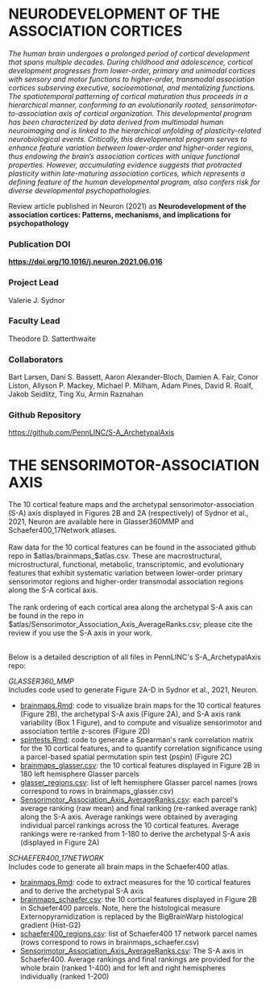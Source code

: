 # NEURODEVELOPMENT OF THE ASSOCIATION CORTICES

*The human brain undergoes a prolonged period of cortical development that spans multiple decades. During childhood and adolescence, cortical development progresses from lower-order, primary and unimodal cortices with sensory and motor functions to higher-order, transmodal association cortices subserving executive, socioemotional, and mentalizing functions. The spatiotemporal patterning of cortical maturation thus proceeds in a hierarchical manner, conforming to an evolutionarily rooted, sensorimotor-to-association axis of cortical organization. This developmental program has been characterized by data derived from multimodal human neuroimaging and is linked to the hierarchical unfolding of plasticity-related neurobiological events. Critically, this developmental program serves to enhance feature variation between lower-order and higher-order regions, thus endowing the brain’s association cortices with unique functional properties. However, accumulating evidence suggests that protracted plasticity within late-maturing association cortices, which represents a defining feature of the human developmental program, also confers risk for diverse developmental psychopathologies.*

Review article published in Neuron (2021) as **Neurodevelopment of the association cortices: Patterns, mechanisms, and implications for psychopathology**

### Publication DOI
**<https://doi.org/10.1016/j.neuron.2021.06.016>**

### Project Lead
Valerie J. Sydnor

### Faculty Lead
Theodore D. Satterthwaite

### Collaborators
Bart Larsen, Dani S. Bassett, Aaron Alexander-Bloch, Damien A. Fair, Conor Liston, Allyson P. Mackey, Michael P. Milham, Adam Pines, David R. Roalf, Jakob Seidlitz, Ting Xu, Armin Raznahan

### Github Repository
<https://github.com/PennLINC/S-A_ArchetypalAxis>

# THE SENSORIMOTOR-ASSOCIATION AXIS
The 10 cortical feature maps and the archetypal sensorimotor-association (S-A) axis displayed in Figures 2B and 2A (respectively) of Sydnor et al., 2021, Neuron are available here in Glasser360MMP and Schaefer400_17Network atlases.  
<br>
Raw data for the 10 cortical features can be found in the associated github repo in $atlas/brainmaps_$atlas.csv. These are macrostructural, microstructural, functional, metabolic, transcriptomic, and evolutionary features that exhibit systematic variation between lower-order primary sensorimotor regions and higher-order transmodal association regions along the S-A cortical axis.
<br>
<br>
The rank ordering of each cortical area along the archetypal S-A axis can be found in the repo in $atlas/Sensorimotor_Association_Axis_AverageRanks.csv; please cite the review if you use the S-A axis in your work. 
<br>
<br>

Below is a detailed description of all files in PennLINC's S-A_ArchetypalAxis repo:

*GLASSER360_MMP*
<br>
Includes code used to generate Figure 2A-D in Sydnor et al., 2021, Neuron.

* [brainmaps.Rmd](https://github.com/PennLINC/S-A_ArchetypalAxis/blob/main/Glasser360_MMP/brainmaps.Rmd): code to visualize brain maps for the 10 cortical features (Figure 2B), the archetypal S-A axis (Figure 2A), and S-A axis rank variability (Box 1 Figure), and to compute and visualize sensorimotor and association tertile z-scores (Figure 2D) 
* [spintests.Rmd](https://github.com/PennLINC/S-A_ArchetypalAxis/blob/main/Glasser360_MMP/spintests.Rmd): code to generate a Spearman's rank correlation matrix for the 10 cortical features, and to quantify correlation significance using a parcel-based spatial permutation spin test (*p*spin) (Figure 2C) 
* [brainmaps_glasser.csv](https://github.com/PennLINC/S-A_ArchetypalAxis/blob/main/Glasser360_MMP/brainmaps_glasser.csv): the 10 cortical features displayed in Figure 2B in 180 left hemisphere Glasser parcels
* [glasser_regions.csv](https://github.com/PennLINC/S-A_ArchetypalAxis/blob/main/Glasser360_MMP/glasser_regions.csv): list of left hemisphere Glasser parcel names (rows correspond to rows in brainmaps_glasser.csv)
* [Sensorimotor_Association_Axis_AverageRanks.csv](https://github.com/PennLINC/S-A_ArchetypalAxis/blob/main/Glasser360_MMP/Sensorimotor_Association_Axis_AverageRanks.csv): each parcel's average ranking (raw mean) and final ranking (re-ranked average rank) along the S-A axis. Average rankings were obtained by averaging individual parcel rankings across the 10 cortical features. Average rankings were re-ranked from 1-180 to derive the archetypal S-A axis (displayed in Figure 2A)


*SCHAEFER400_17NETWORK* 
<br>
Includes code to generate all brain maps in the Schaefer400 atlas.

* [brainmaps.Rmd](https://github.com/PennLINC/S-A_ArchetypalAxis/blob/main/Schaefer400_17Network/brainmaps.Rmd): code to extract measures for the 10 cortical features and to derive the archetypal S-A axis
* [brainmaps_schaefer.csv](https://github.com/PennLINC/S-A_ArchetypalAxis/blob/main/Schaefer400_17Network/brainmaps_schaefer.csv): the 10 cortical features displayed in Figure 2B in Schaefer400 parcels. Note, here the histological measure Externopyramidization is replaced by the BigBrainWarp histological gradient (Hist-G2)
* [schaefer400_regions.csv](https://github.com/PennLINC/S-A_ArchetypalAxis/blob/main/Schaefer400_17Network/schaefer400_regions.csv): list of Schaefer400 17 network parcel names (rows correspond to rows in brainmaps_schaefer.csv)
* [Sensorimotor_Association_Axis_AverageRanks.csv](https://github.com/PennLINC/S-A_ArchetypalAxis/blob/main/Schaefer400_17Network/Sensorimotor_Association_Axis_AverageRanks.csv): The S-A axis in Schaefer400. Average rankings and final rankings are provided for the whole brain (ranked 1-400) and for left and right hemispheres individually (ranked 1-200)
